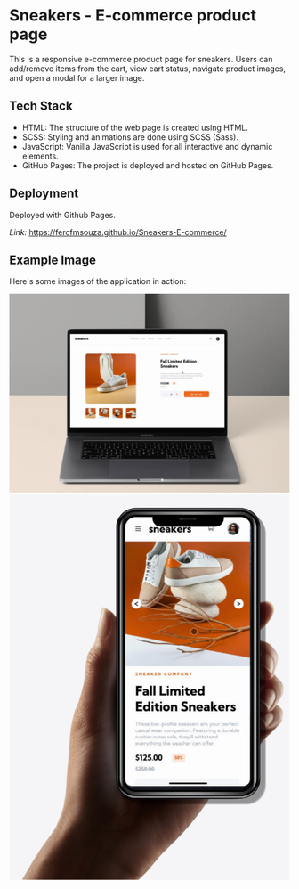 # Sneakers - E-commerce product page

This is a responsive e-commerce product page for sneakers. Users can add/remove items from the cart, view cart status, navigate product images, and open a modal for a larger image.

## Tech Stack

- HTML: The structure of the web page is created using HTML.
- SCSS: Styling and animations are done using SCSS (Sass).
- JavaScript: Vanilla JavaScript is used for all interactive and dynamic elements.
- GitHub Pages: The project is deployed and hosted on GitHub Pages.

## Deployment

Deployed with Github Pages.

_Link:_ https://fercfmsouza.github.io/Sneakers-E-commerce/

## Example Image

Here's some images of the application in action:

![Demo desktop ](./design/desktop.png)
![Demo mobile](./design/mobile.png)

